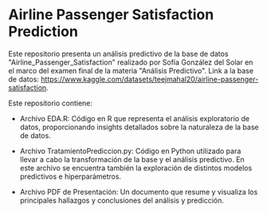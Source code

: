 # Airline Passenger Satisfaction Prediction
Este repositorio presenta un análisis predictivo de la base de datos "Airline_Passenger_Satisfaction" realizado por Sofía González del Solar en el marco del examen final de la materia "Análisis Predictivo". 
Link a la base de datos: https://www.kaggle.com/datasets/teejmahal20/airline-passenger-satisfaction.

Este repositorio contiene:

- Archivo EDA.R: Código en R que representa el análisis exploratorio de datos, proporcionando insights detallados sobre la naturaleza de la base de datos.
  
- Archivo TratamientoPrediccion.py: Código en Python utilizado para llevar a cabo la transformación de la base y el análisis predictivo. En este archivo se encuentra también la exploración de distintos modelos predictivos e hiperparámetros.
  
- Archivo PDF de Presentación: Un documento que resume y visualiza los principales hallazgos y conclusiones del análisis y predicción.
